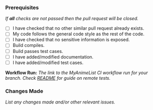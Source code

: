 ### Prerequisites
*If **all** checks are not passed then the pull request will be closed.*
- [ ] I have checked that no other similar pull request already exists.
- [ ] My code follows the general code style as the rest of the code.
- [ ] I have checked that no sensitive information is exposed.
- [ ] Build compiles.
- [ ] Build passes test cases.
- [ ] I have added/modified documentation.
- [ ] I have added/modified test cases.

**Workflow Run:** *The link to the MyAnimeList CI workflow run for your branch. Check [README](https://github.com/Katsute/Mal4J#remote-tests) for guide on remote tests.*


### Changes Made
*List any changes made and/or other relevant issues.*

